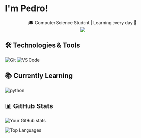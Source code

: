 # I'm Pedro! 
<div align="center">
🎓 Computer Science Student | Learning every day 💪
</div>
<div> </div>
<div align="center">
<img src="https://github.com/user-attachments/assets/59f43c9e-c4bb-40c1-a4c8-8afa43a3016c">
</div>


## 🛠️ Technologies & Tools
![Git](https://img.shields.io/badge/-Git-F05032?style=flat&logo=git&logoColor=white)
![VS Code](https://img.shields.io/badge/-VS%20Code-007ACC?style=flat&logo=visual-studio-code&logoColor=white)

## 📚 Currently Learning

![python](https://img.shields.io/badge/Python-3776AB?style=for-the-badge&logo=python&logoColor=white)

## 📊 GitHub Stats

![Your GitHub stats](https://github-readme-stats.vercel.app/api?username=yourusername&show_icons=true&theme=radical)

![Top Languages](https://github-readme-stats.vercel.app/api/top-langs/?username=yourusername&layout=compact&theme=radical)
